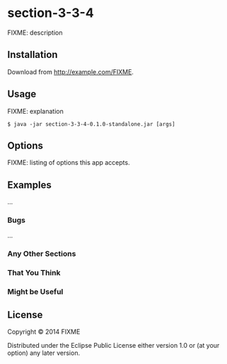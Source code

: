 # section-3-3-4

FIXME: description

## Installation

Download from http://example.com/FIXME.

## Usage

FIXME: explanation

    $ java -jar section-3-3-4-0.1.0-standalone.jar [args]

## Options

FIXME: listing of options this app accepts.

## Examples

...

### Bugs

...

### Any Other Sections
### That You Think
### Might be Useful

## License

Copyright © 2014 FIXME

Distributed under the Eclipse Public License either version 1.0 or (at
your option) any later version.
